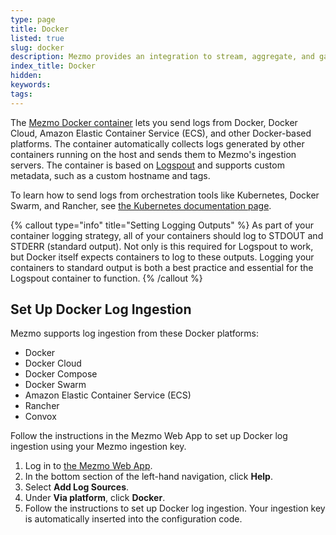 ```yaml
---
type: page
title: Docker
listed: true
slug: docker
description: Mezmo provides an integration to stream, aggregate, and gain insights from Docker logs
index_title: Docker
hidden: 
keywords: 
tags: 
---
```



The [Mezmo Docker container](https://github.com/logdna/logspout) lets you send logs from Docker, Docker Cloud, Amazon Elastic Container Service (ECS), and other Docker-based platforms. The container automatically collects logs generated by other containers running on the host and sends them to Mezmo's ingestion servers. The container is based on [Logspout](https://hub.docker.com/r/logdna/logspout/) and supports custom metadata, such as a custom hostname and tags.

To learn how to send logs from orchestration tools like Kubernetes, Docker Swarm, and Rancher, see [the Kubernetes documentation page](https://docs.mezmo.com/docs/mezmo-agent-v2-for-kubernetes-beta).

{% callout type="info" title="Setting Logging Outputs" %}
As part of your container logging strategy, all of your containers should log to STDOUT and STDERR (standard output). Not only is this required for Logspout to work, but Docker itself expects containers to log to these outputs. Logging your containers to standard output is both a best practice and essential for the Logspout container to function.
{% /callout %}

## Set Up Docker Log Ingestion

Mezmo supports log ingestion from these Docker platforms:

- Docker
- Docker Cloud
- Docker Compose
- Docker Swarm
- Amazon Elastic Container Service (ECS)
- Rancher
- Convox

Follow the instructions in the Mezmo Web App to set up Docker log ingestion using your Mezmo ingestion key.

1. Log in to [the Mezmo Web App](https://app.mezmo.com/account/signin).
2. In the bottom section of the left-hand navigation, click **Help**.
3. Select **Add Log Sources**.
4. Under **Via platform**, click **Docker**.
5. Follow the instructions to set up Docker log ingestion. Your ingestion key is automatically inserted into the configuration code.